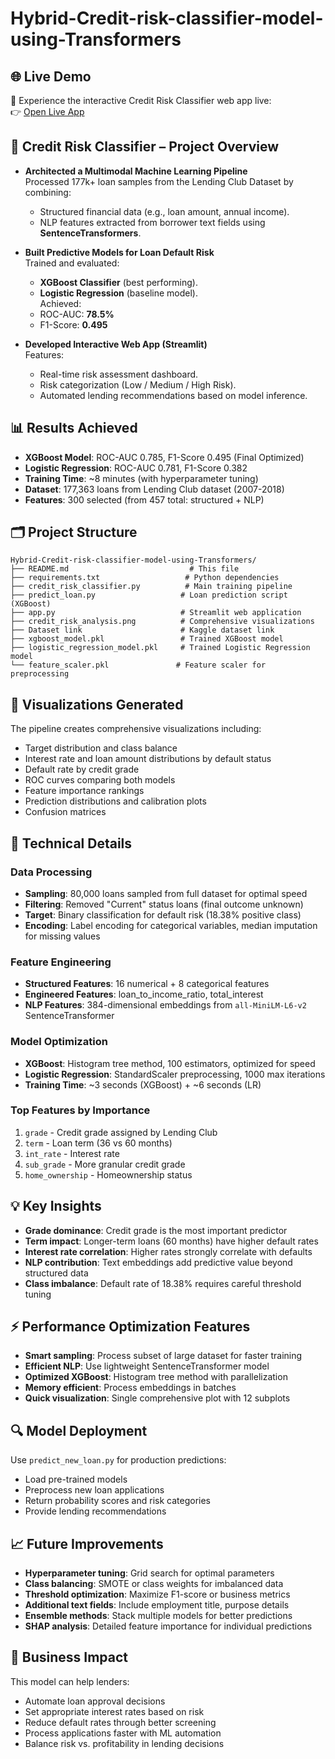 # Hybrid-Credit-risk-classifier-model-using-Transformers

## 🌐 Live Demo

🚀 Experience the interactive Credit Risk Classifier web app live:  
👉 [Open Live App](https://hybrid-credit-risk-classifier-model-using-transformers-aksheet.streamlit.app/)


## 🚀 Credit Risk Classifier – Project Overview

- **Architected a Multimodal Machine Learning Pipeline**  
  Processed 177k+ loan samples from the Lending Club Dataset by combining:
    - Structured financial data (e.g., loan amount, annual income).
    - NLP features extracted from borrower text fields using **SentenceTransformers**.

- **Built Predictive Models for Loan Default Risk**  
  Trained and evaluated:
    - **XGBoost Classifier** (best performing).
    - **Logistic Regression** (baseline model).  
  Achieved:
    - ROC-AUC: **78.5%**
    - F1-Score: **0.495**

- **Developed Interactive Web App (Streamlit)**  
  Features:
    - Real-time risk assessment dashboard.
    - Risk categorization (Low / Medium / High Risk).
    - Automated lending recommendations based on model inference.


## 📊 Results Achieved
- **XGBoost Model**: ROC-AUC 0.785, F1-Score 0.495 (Final Optimized)
- **Logistic Regression**: ROC-AUC 0.781, F1-Score 0.382
- **Training Time**: ~8 minutes (with hyperparameter tuning)
- **Dataset**: 177,363 loans from Lending Club dataset (2007-2018)
- **Features**: 300 selected (from 457 total: structured + NLP)

## 🗂 Project Structure
```
Hybrid-Credit-risk-classifier-model-using-Transformers/
├── README.md                           # This file
├── requirements.txt                   # Python dependencies
├── credit_risk_classifier.py          # Main training pipeline
├── predict_loan.py                   # Loan prediction script (XGBoost)
├── app.py                            # Streamlit web application
├── credit_risk_analysis.png          # Comprehensive visualizations
├── Dataset link                      # Kaggle dataset link 
├── xgboost_model.pkl                 # Trained XGBoost model
├── logistic_regression_model.pkl     # Trained Logistic Regression model
└── feature_scaler.pkl               # Feature scaler for preprocessing
```


## 🎨 Visualizations Generated
The pipeline creates comprehensive visualizations including:
- Target distribution and class balance
- Interest rate and loan amount distributions by default status
- Default rate by credit grade
- ROC curves comparing both models
- Feature importance rankings
- Prediction distributions and calibration plots
- Confusion matrices

## 🔧 Technical Details

### Data Processing
- **Sampling**: 80,000 loans sampled from full dataset for optimal speed
- **Filtering**: Removed "Current" status loans (final outcome unknown)
- **Target**: Binary classification for default risk (18.38% positive class)
- **Encoding**: Label encoding for categorical variables, median imputation for missing values

### Feature Engineering
- **Structured Features**: 16 numerical + 8 categorical features
- **Engineered Features**: loan_to_income_ratio, total_interest
- **NLP Features**: 384-dimensional embeddings from `all-MiniLM-L6-v2` SentenceTransformer

### Model Optimization
- **XGBoost**: Histogram tree method, 100 estimators, optimized for speed
- **Logistic Regression**: StandardScaler preprocessing, 1000 max iterations
- **Training Time**: ~3 seconds (XGBoost) + ~6 seconds (LR)

### Top Features by Importance
1. `grade` - Credit grade assigned by Lending Club
2. `term`  - Loan term (36 vs 60 months)
3. `int_rate` - Interest rate
4. `sub_grade`  - More granular credit grade
5. `home_ownership`  - Homeownership status

## 💡 Key Insights
- **Grade dominance**: Credit grade is the most important predictor
- **Term impact**: Longer-term loans (60 months) have higher default rates
- **Interest rate correlation**: Higher rates strongly correlate with defaults
- **NLP contribution**: Text embeddings add predictive value beyond structured data
- **Class imbalance**: Default rate of 18.38% requires careful threshold tuning

## ⚡ Performance Optimization Features
- **Smart sampling**: Process subset of large dataset for faster training
- **Efficient NLP**: Use lightweight SentenceTransformer model
- **Optimized XGBoost**: Histogram tree method with parallelization
- **Memory efficient**: Process embeddings in batches
- **Quick visualization**: Single comprehensive plot with 12 subplots

## 🔍 Model Deployment
Use `predict_new_loan.py` for production predictions:
- Load pre-trained models
- Preprocess new loan applications
- Return probability scores and risk categories
- Provide lending recommendations

## 📈 Future Improvements
- **Hyperparameter tuning**: Grid search for optimal parameters
- **Class balancing**: SMOTE or class weights for imbalanced data
- **Threshold optimization**: Maximize F1-score or business metrics
- **Additional text fields**: Include employment title, purpose details
- **Ensemble methods**: Stack multiple models for better predictions
- **SHAP analysis**: Detailed feature importance for individual predictions

## 📝 Business Impact
This model can help lenders:
- Automate loan approval decisions
- Set appropriate interest rates based on risk
- Reduce default rates through better screening
- Process applications faster with ML automation
- Balance risk vs. profitability in lending decisions

